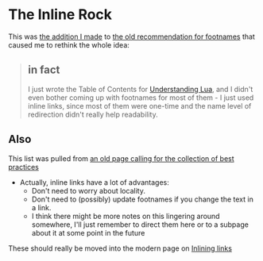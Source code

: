 # The Inline Rock

This was [the addition I made](c51673dd-b4ad-4ce2-895d-6a43fbd5b933.md) to [the old recommendation for footnames](7f3d8fbc-67ba-4267-902e-f9628207d18f.md) that caused me to rethink the whole idea:

> ## in fact
>
> I just wrote the Table of Contents for [Understanding Lua][], and I didn't even bother coming up with footnames for most of them - I just used inline links, since most of them were one-time and the name level of redirection didn't really help readability.
>
> [Understanding Lua]: ea6e4e03-acb8-46ea-9024-4333e363ee60.html

## Also

This list was pulled from [an old page calling for the collection of best practices](2015dc83-db74-4f1f-a089-d07c3bd38dc1.md)

- Actually, inline links have a lot of advantages:
  - Don't need to worry about locality.
  - Don't need to (possibly) update footnames if you change the text in a link.
  - I think there might be more notes on this lingering around somewhere, I'll just remember to direct them here or to a subpage about it at some point in the future

These should really be moved into the modern page on [Inlining links](a4e46084-4a99-4eee-a40a-794ddcdbf1d8.md)
